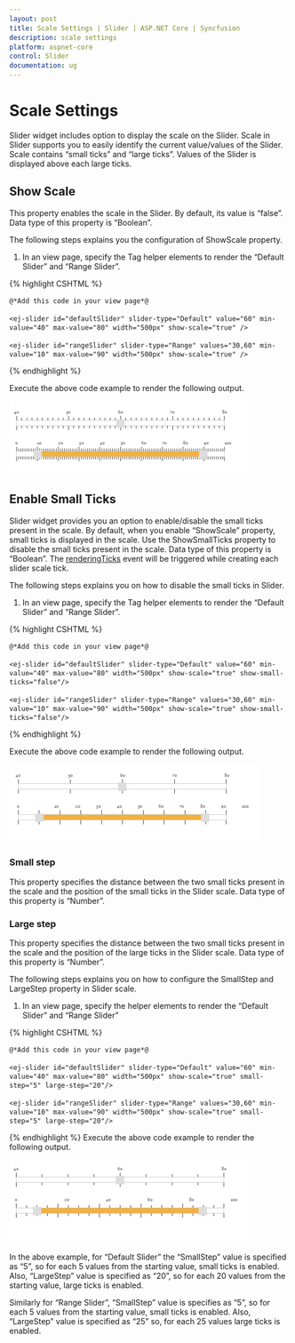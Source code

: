 ```yaml
---
layout: post
title: Scale Settings | Slider | ASP.NET Core | Syncfusion
description: scale settings
platform: aspnet-core
control: Slider
documentation: ug
---
```


# Scale Settings

Slider widget includes option to display the scale on the Slider. Scale in Slider supports you to easily identify the current value/values of the Slider. Scale contains “small ticks” and “large ticks”. Values of the Slider is displayed above each large ticks.

## Show Scale

This property enables the scale in the Slider. By default, its value is “false”. Data type of this property is “Boolean”.

The following steps explains you the configuration of ShowScale property.

1. In an view page, specify the Tag helper elements to render the “Default Slider” and “Range Slider”.

{% highlight CSHTML %}

    @*Add this code in your view page*@

    <ej-slider id="defaultSlider" slider-type="Default" value="60" min-value="40" max-value="80" width="500px" show-scale="true" />

    <ej-slider id="rangeSlider" slider-type="Range" values="30,60" min-value="10" max-value="90" width="500px" show-scale="true" />

{% endhighlight %}
	
Execute the above code example to render the following output.

![](Scale-Settings_images/Scale-Settings_img1.png)

## Enable Small Ticks

Slider widget provides you an option to enable/disable the small ticks present in the scale. By default, when you enable “ShowScale” property, small ticks is displayed in the scale. Use the ShowSmallTicks property to disable the small ticks present in the scale. Data type of this property is “Boolean”. The [renderingTicks](https://help.syncfusion.com/api/js/ejslider#events:renderingticks) event will be triggered while creating each slider scale tick.

The following steps explains you on how to disable the small ticks in Slider.

1. In an view page, specify the Tag helper elements to render the “Default Slider” and “Range Slider”.

{% highlight CSHTML %}

    @*Add this code in your view page*@

    <ej-slider id="defaultSlider" slider-type="Default" value="60" min-value="40" max-value="80" width="500px" show-scale="true" show-small-ticks="false"/>

    <ej-slider id="rangeSlider" slider-type="Range" values="30,60" min-value="10" max-value="90" width="500px" show-scale="true" show-small-ticks="false"/>

{% endhighlight %}

Execute the above code example to render the following output.


![](Scale-Settings_images/Scale-Settings_img2.png)

### Small step

This property specifies the distance between the two small ticks present in the scale and the position of the small ticks in the Slider scale. Data type of this property is “Number”.

### Large step

This property specifies the distance between the two small ticks present in the scale and the position of the large ticks in the Slider scale. Data type of this property is “Number”.

The following steps explains you on how to configure the SmallStep and LargeStep property in Slider scale.

1. In an view page, specify the helper elements to render the “Default Slider” and “Range Slider”

{% highlight CSHTML %}

    @*Add this code in your view page*@

    <ej-slider id="defaultSlider" slider-type="Default" value="60" min-value="40" max-value="80" width="500px" show-scale="true" small-step="5" large-step="20"/>

    <ej-slider id="rangeSlider" slider-type="Range" values="30,60" min-value="10" max-value="90" width="500px" show-scale="true" small-step="5" large-step="20"/>

{% endhighlight %}
Execute the above code example to render the following output.


![](Scale-Settings_images/Scale-Settings_img3.png)

In the above example, for “Default Slider” the “SmallStep” value is specified as “5”, so for each 5 values from the starting value, small ticks is enabled. Also, “LargeStep” value is specified as “20”, so for each 20 values from the starting value, large ticks is enabled.

Similarly for “Range Slider”, “SmallStep” value is specifies as “5”, so for each 5 values from the starting value, small ticks is enabled. Also, “LargeStep” value is specified as “25” so, for each 25 values large ticks is enabled.